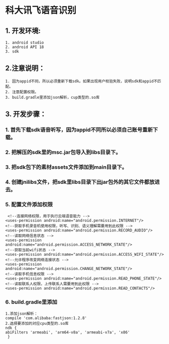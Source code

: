 
# 科大讯飞语音识别  
## 1.  开发环境:   	 
	1. android studio   
	2. android API 18  
 	3. sdk  
## 2.注意说明：
	1. 因为appid不同，所以必须重新下载sdk。如果出现用户校验失败，说明sdk和appid不匹配。
	2. 注意配置权限。
	3. build.gradle里添加json解析，cup类型的.so库
## 3.  开发步骤：  
### 1. 首先下载sdk语音听写，因为appid不同所以必须自己账号重新下载。

### 2. 把解压的sdk里的msc.jar包导入到libs目录下。  
### 3. 把sdk包下的素材assets文件添加到main目录下。  
### 4. 创建jnilibs文件，把sdk里libs目录下出jar包外的其它文件都放进去。 
### 5. 配置文件添加权限   
	
	 <!--连接网络权限，用于执行云端语音能力 -->
    <uses-permission android:name="android.permission.INTERNET"/>
    <!--获取手机录音机使用权限，听写、识别、语义理解需要用到此权限 -->
    <uses-permission android:name="android.permission.RECORD_AUDIO"/>
    <!--读取网络信息状态 -->
    <uses-permission android:name="android.permission.ACCESS_NETWORK_STATE"/>
    <!--获取当前wifi状态 -->
    <uses-permission android:name="android.permission.ACCESS_WIFI_STATE"/>
    <!--允许程序改变网络连接状态 -->
    <uses-permission android:name="android.permission.CHANGE_NETWORK_STATE"/>
    <!--读取手机信息权限 -->
    <uses-permission android:name="android.permission.READ_PHONE_STATE"/>
    <!--读取联系人权限，上传联系人需要用到此权限 -->
    <uses-permission android:name="android.permission.READ_CONTACTS"/>
    
### 6. build.gradle里添加
	1.添加json解析：
	compile 'com.alibaba:fastjson:1.2.8'
	2.选择要添加的对应cpu类型的.so库
	ndk {
	abiFilters 'armeabi', 'arm64-v8a', 'armeabi-v7a', 'x86'
	 }
